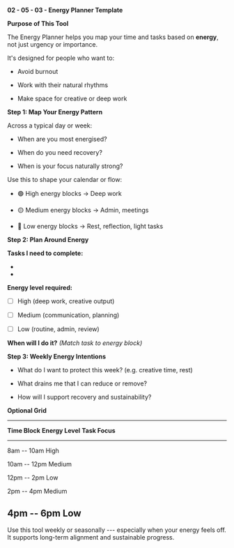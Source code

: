 **02 - 05 - 03 - Energy Planner Template**

**Purpose of This Tool**

The Energy Planner helps you map your time and tasks based on
**energy**, not just urgency or importance.

It's designed for people who want to:

- Avoid burnout

- Work with their natural rhythms

- Make space for creative or deep work

**Step 1: Map Your Energy Pattern**

Across a typical day or week:

- When are you most energised?

- When do you need recovery?

- When is your focus naturally strong?

Use this to shape your calendar or flow:

- 🟢 High energy blocks → Deep work

- 🟡 Medium energy blocks → Admin, meetings

- 🔴 Low energy blocks → Rest, reflection, light tasks

**Step 2: Plan Around Energy**

**Tasks I need to complete:**

- 
- 

**Energy level required:**

- [ ] High (deep work, creative output)

- [ ] Medium (communication, planning)

- [ ] Low (routine, admin, review)

**When will I do it?** *(Match task to energy block)*

**Step 3: Weekly Energy Intentions**

- What do I want to protect this week? (e.g. creative time, rest)

- What drains me that I can reduce or remove?

- How will I support recovery and sustainability?

**Optional Grid**

  -----------------------------------------------------------------------
  **Time Block**           **Energy Level**         **Task Focus**
  ------------------------ ------------------------ ---------------------
  8am -- 10am              High                     

  10am -- 12pm             Medium                   

  12pm -- 2pm              Low                      

  2pm -- 4pm               Medium                   

  4pm -- 6pm               Low                      
  -----------------------------------------------------------------------

Use this tool weekly or seasonally --- especially when your energy feels
off. It supports long-term alignment and sustainable progress.
